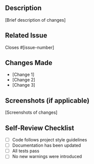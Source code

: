 ## Description
[Brief description of changes]

## Related Issue
Closes #[issue-number]

## Changes Made
- [Change 1]
- [Change 2]
- [Change 3]

## Screenshots (if applicable)
[Screenshots of changes]

## Self-Review Checklist
- [ ] Code follows project style guidelines
- [ ] Documentation has been updated
- [ ] All tests pass
- [ ] No new warnings were introduced